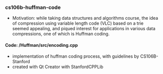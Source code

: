 ### cs106b-huffman-code
- Motivation: while taking data structures and algorithms course, the idea of compression using variable length code (VLC) based on a trie seemed appealing, and piqued interest for applications in various data compressions, one of which is Huffman coding. 

#### Code: /Huffman/src/encoding.cpp
- implementation of huffman coding process, with guidelines by CS106B-Stanford
- created with Qt Creator with StanfordCPPLib 
